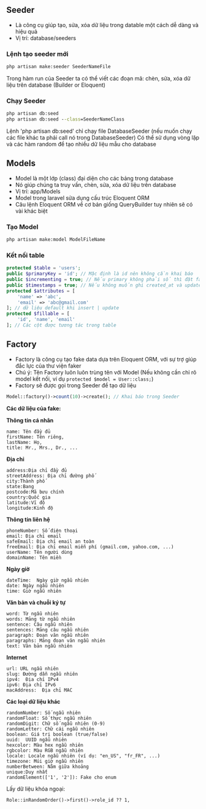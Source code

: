 ## Seeder

- Là công cụ giúp tạo, sửa, xóa dữ liệu trong datable một cách dễ dàng và hiệu quả
- Vị trí: database/seeders

### Lệnh tạo seeder mới

```cmd
php artisan make:seeder SeederNameFile
```

Trong hàm run của Seeder ta có thể viết các đoạn mã: chèn, sửa, xóa dữ liệu trên database (Builder or Eloquent)

### Chạy Seeder

```cmd
php artisan db:seed
php artisan db:seed --class=SeederNameClass
```

Lệnh 'php artisan db:seed' chỉ chạy file DatabaseSeeder (nếu muốn chạy các file khác ta phải call nó trong DatabaseSeeder)
Có thể sử dụng vòng lặp và các hàm random để tạo nhiều dữ liệu mẫu cho database

## Models

- Model là một lớp (class) đại diện cho các bảng trong database
- Nó giúp chúng ta truy vấn, chèn, sửa, xóa dữ liệu trên database
- Vị trí: app/Models
- Model trong laravel sửa dụng cấu trúc Eloquent ORM
- Câu lệnh Eloquent ORM về cơ bản giống QueryBuilder tuy nhiên sẽ có vài khác biệt

### Tạo Model

```cmd
php artisan make:model ModelFileName
```

### Kết nối table

```php
protected $table = 'users';
public $primaryKey = 'id'; // Mặc định là id nên không cần khai báo
public $incrementing = true; // Nếu primary không phải số thì đặt false
public $timestamps = true; // Nếu không muốn ghi created_at và updated_at thì đặt false
protected $attributes = [
    'name' => 'abc',
    'email' => 'abc@gmail.com'
]; // dữ liệu default khi insert | update
protected $fillable = [
    'id', 'name', 'email'
]; // Các cột được tương tác trong table
```

## Factory

- Factory là công cụ tạo fake data dựa trên Eloquent ORM, với sự trợ giúp đắc lực của thư viện faker
- Chú ý: Tên Factory luôn luôn trùng tên với Model
  (Nếu không cần chỉ rõ model kết nối, ví dụ `protected $model = User::class;`)
- Factory sẽ được gọi trong Seeder để tạo dữ liệu

```php
Model::factory()->count(10)->create(); // Khai báo trong Seeder
```

**Các dữ liệu của fake:**

**Thông tin cá nhân**

```text
name: Tên đầy đủ
firstName: Tên riêng,
lastName: Họ,
title: Mr., Mrs., Dr., ...
```

**Địa chỉ**

```text
address:Địa chỉ đầy đủ
streetAddress: Địa chỉ đường phố
city:Thành phố
state:Bang
postcode:Mã bưu chính
country:Quốc gia
latitude:Vĩ độ
longitude:Kinh độ
```

**Thông tin liên hệ**

```text
phoneNumber: Số điện thoại
email: Địa chỉ email
safeEmail: Địa chỉ email an toàn
freeEmail: Địa chỉ email miễn phí (gmail.com, yahoo.com, ...)
userName: Tên người dùng
domainName: Tên miền
```

**Ngày giờ**

```text
dateTime:  Ngày giờ ngẫu nhiên
date: Ngày ngẫu nhiên
time: Giờ ngẫu nhiên
```

**Văn bản và chuỗi ký tự**

```text
word: Từ ngẫu nhiên
words: Mảng từ ngẫu nhiên
sentence: Câu ngẫu nhiên
sentences: Mảng câu ngẫu nhiên
paragraph: Đoạn văn ngẫu nhiên
paragraphs: Mảng đoạn văn ngẫu nhiên
text: Văn bản ngẫu nhiên
```

**Internet**

```text
url: URL ngẫu nhiên
slug: Đường dẫn ngẫu nhiên
ipv4:  Địa chỉ IPv4
ipv6: Địa chỉ IPv6
macAddress:  Địa chỉ MAC
```

**Các loại dữ liệu khác**

```text
randomNumber: Số ngẫu nhiên
randomFloat: Số thực ngẫu nhiên
randomDigit: Chữ số ngẫu nhiên (0-9)
randomLetter: Chữ cái ngẫu nhiên
boolean: Giá trị boolean (true/false)
uuid:  UUID ngẫu nhiên
hexcolor: Màu hex ngẫu nhiên
rgbcolor: Màu RGB ngẫu nhiên
locale: Locale ngẫu nhiên (ví dụ: "en_US", "fr_FR", ...)
timezone: Múi giờ ngẫu nhiên
numberBetween: Nằm giữa khoảng
unique:Duy nhất
randomElement(['1', '2']): Fake cho enum
```

Lấy dữ liệu khóa ngoại:

```
Role::inRandomOrder()->first()->role_id ?? 1,
```
